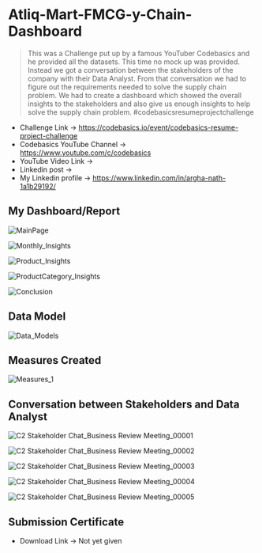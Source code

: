 # Atliq-Mart-FMCG-y-Chain-Dashboard


> This was a Challenge put up by a famous YouTuber Codebasics and he provided all the datasets. This time no mock up was provided. Instead we got a conversation between the stakeholders of the company with their Data Analyst. From that conversation we had to figure out the requirements needed to solve the supply chain problem. We had to create a dashboard which showed the overall insights to the stakeholders and also give us enough insights to help solve the supply chain problem. #codebasicsresumeprojectchallenge

* Challenge Link -> https://codebasics.io/event/codebasics-resume-project-challenge
* Codebasics YouTube Channel -> https://www.youtube.com/c/codebasics
* YouTube Video Link -> 
* Linkedin post ->
* My Linkedin profile -> https://www.linkedin.com/in/argha-nath-1a1b29192/


## My Dashboard/Report

![MainPage](https://user-images.githubusercontent.com/54589605/198040447-99de87a1-6278-4b19-8414-e7a91aefa852.PNG)

![Monthly_Insights](https://user-images.githubusercontent.com/54589605/198040457-5b2270d8-a9b9-4fb7-ab9f-19f0cb13edbc.PNG)

![Product_Insights](https://user-images.githubusercontent.com/54589605/198040467-dee0e082-b440-4768-963a-a9247cecd30a.PNG)

![ProductCategory_Insights](https://user-images.githubusercontent.com/54589605/198040485-c4b6ff0a-64f7-4ef8-aefd-79abc488c796.PNG)

![Conclusion](https://user-images.githubusercontent.com/54589605/198040513-3bea8d9d-96b4-4514-81ed-1d6cf2cb1b33.PNG)

## Data Model

![Data_Models](https://user-images.githubusercontent.com/54589605/198040747-2fd212b8-a998-4404-83d0-00f178144a5d.PNG)

## Measures Created

![Measures_1](https://user-images.githubusercontent.com/54589605/198040861-66304277-0bfc-4829-8def-5159b9bc586b.PNG)


## Conversation between Stakeholders and Data Analyst

![C2 Stakeholder Chat_Business Review Meeting_00001](https://user-images.githubusercontent.com/54589605/198040183-0042a597-0ded-47bf-963a-72c7383f4ab0.jpg)

![C2 Stakeholder Chat_Business Review Meeting_00002](https://user-images.githubusercontent.com/54589605/198040217-89c7bcf5-53cf-4aab-8a39-c02c4176781e.jpg)

![C2 Stakeholder Chat_Business Review Meeting_00003](https://user-images.githubusercontent.com/54589605/198041207-834774c8-b80f-4faa-b7a3-7c4f42dd18bd.jpg)

![C2 Stakeholder Chat_Business Review Meeting_00004](https://user-images.githubusercontent.com/54589605/198040250-8504a869-cb2b-4fbb-967e-413157f48353.jpg)

![C2 Stakeholder Chat_Business Review Meeting_00005](https://user-images.githubusercontent.com/54589605/198040263-b03fb126-d999-4e32-b7fc-80220cf33dfa.jpg)


## Submission Certificate

* Download Link -> Not yet given






